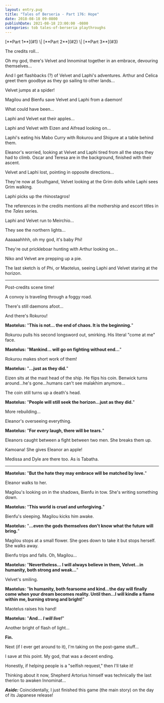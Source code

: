 ```yaml
---
layout: entry.pug
title: "Tales of Berseria - Part 176: Hope"
date: 2018-08-18 09-0800
publishDate: 2021-08-18 23:00:00 -0800
categories: tob tales-of-berseria playthroughs
---
```


<p class="entry-partination" markdown="1">[**Part 1**](#1) \| [**Part 2**](#2) \| [**Part 3**](#3)</p>

<a name="1"></a>

The credits roll...

Oh my god, there's Velvet and Innominat together in an embrace, devouring themselves...

And I get flashbacks (?) of Velvet and Laphi's adventures. Arthur and Celica greet them goodbye as they go sailing to other lands...

Velvet jumps at a spider!

Magilou and Bienfu save Velvet and Laphi from a daemon!

What could have been...

Laphi and Velvet eat their apples...

Laphi and Velvet with Eizen and Aifread looking on...

Laphi's eating his Mabo Curry with Rokurou and Shigure at a table behind them.

Eleanor's worried, looking at Velvet and Laphi tired from all the steps they had to climb. Oscar and Teresa are in the background, finished with their ascent.

Velvet and Laphi lost, pointing in opposite directions...

They're now at Southgand, Velvet looking at the Grim dolls while Laphi sees Grim walking.

Laphi picks up the rhinostagros!

The references in the credits mentions all the mothership and escort titles in the *Tales* series.

Laphi and Velvet run to Meirchio...

They see the northern lights...

Aaaaaahhhh, oh my god, it's baby Phi!

They're out prickleboar hunting with Arthur looking on...

Niko and Velvet are prepping up a pie.

The last sketch is of Phi, or Maotelus, seeing Laphi and Velvet staring at the horizon.

---

<a name="2"></a>

Post-credits scene time!

A convoy is traveling through a foggy road.

There's still daemons afoot...

And there's Rokurou!

**Maotelus:** "**This is not... the end of chaos. It is the beginning.**"

Rokurou pulls his second longsword out, smirking. His literal "come at me" face.

**Maotelus:** "**Mankind... will go on fighting without end...**"

Rokurou makes short work of them!

**Maotelus:** "**...just as they did.**"

Eizen sits at the mast head of the ship. He flips his coin. Benwick turns around...he's gone...humans can't see malakhim anymore...

The coin still turns up a death's head.

**Maotelus:** "**People will still seek the horizon...just as they did.**"

More rebuilding...

Eleanor's overseeing everything.

**Maotelus:** "**For every laugh, there will be tears.**"

Eleanors caught between a fight between two men. She breaks them up.

Kamoana! She gives Eleanor an apple!

Medissa and Dyle are there too. As is Tabatha.

---

<a name="3"></a>

**Maotelus:** "**But the hate they may embrace will be matched by love.**"

Eleanor walks to her.

Magilou's looking on in the shadows, Bienfu in tow. She's writing something down.

**Maotelus:** "**This world is cruel and unforgiving.**"

Bienfu's sleeping. Magilou kicks him awake.

**Maotelus:** "**...even the gods themselves don't know what the future will bring.**"

Magilou stops at a small flower. She goes down to take it but stops herself. She walks away.

Bienfu trips and falls. Oh, Magilou...

**Maotelus:** "**Nevertheless... I will always believe in them, Velvet...in humanity, both strong and weak...**"

Velvet's smiling.

**Maotelus:** "**In humanity, both fearsome and kind...the day will finally come when your dream becomes reality. Until then...I will kindle a flame within me, burning strong and bright!**"

Maotelus raises his hand!

**Maotelus:** "**And...** ***I will live!***"

Another bright of flash of light...

**Fin.**

Next (if I ever get around to it), I'm taking on the post-game stuff...

I save at this point. My god, that was a decent ending.

Honestly, if helping people is a "selfish request," then I'll take it!

Thinking about it now, Shepherd Artorius himself was technically the last therion to awaken Innominat...

***Aside:*** Coincidentally, I just finished this game (the main story) on the day of its Japanese release!